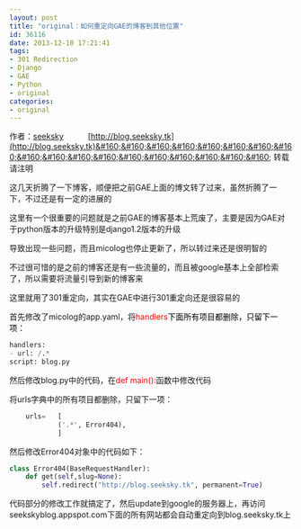 ```yaml
---
layout: post
title: "original：如何重定向GAE的博客到其他位置"
id: 36116
date: 2013-12-10 17:21:41
tags: 
- 301 Redirection
- Django
- GAE
- Python
- original
categories: 
- original
---
```


作者：[seeksky](http://blog.seeksky.tk/index.php/aboutseeksky/ "seeksky")&#160;&#160;&#160;&#160;&#160;&#160;&#160;&#160;&#160;&#160; [http://blog.seeksky.tk](http://blog.seeksky.tk)&#160;&#160;&#160;&#160;&#160;&#160;&#160;&#160;&#160;&#160;&#160;&#160;&#160;&#160;&#160;&#160;&#160;&#160; 转载请注明

这几天折腾了一下博客，顺便把之前GAE上面的博文转了过来，虽然折腾了一下，不过还是有一定的进展的

这里有一个很重要的问题就是之前GAE的博客基本上荒废了，主要是因为GAE对于python版本的升级特别是django1.2版本的升级

导致出现一些问题，而且micolog也停止更新了，所以转过来还是很明智的

不过很可惜的是之前的博客还是有一些流量的，而且被google基本上全部检索了，所以需要将流量引导到新的博客来

这里就用了301重定向，其实在GAE中进行301重定向还是很容易的

首先修改了micolog的app.yaml，将<font color="#ff0000">handlers</font><font color="#000000">下面所有项目都删除，只留下一项：</font>
  ~~~ python
handlers:
- url: /.*
  script: blog.py
~~~

然后修改blog.py中的代码，在<font color="#ff0000">def main():</font>函数中修改代码

将urls字典中的所有项目都删除，只留下一项：

~~~ python
    urls=	[
            ('.*', Error404),
            ]
~~~

然后修改Error404对象中的代码如下：

~~~ python
class Error404(BaseRequestHandler):
    def get(self,slug=None):
        self.redirect("http://blog.seeksky.tk", permanent=True)
~~~

代码部分的修改工作就搞定了，然后update到google的服务器上，再访问seekskyblog.appspot.com下面的所有网站都会自动重定向到blog.seeksky.tk上
